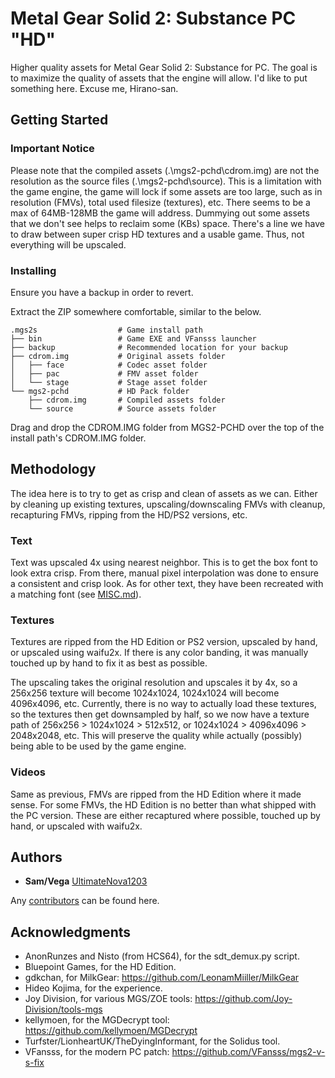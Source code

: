 # Metal Gear Solid 2: Substance PC "HD"

Higher quality assets for Metal Gear Solid 2: Substance for PC. The goal is to maximize the quality of assets that the engine will allow. I'd like to put something here. Excuse me, Hirano-san.

## Getting Started

### Important Notice

Please note that the compiled assets (.\mgs2-pchd\cdrom.img) are not the resolution as the source files (.\mgs2-pchd\source). This is a limitation with the game engine, the game will lock if some assets are too large, such as in resolution (FMVs), total used filesize (textures), etc. There seems to be a max of 64MB-128MB the game will address. Dummying out some assets that we don't see helps to reclaim some (KBs) space. There's a line we have to draw between super crisp HD textures and a usable game. Thus, not everything will be upscaled.

### Installing

Ensure you have a backup in order to revert.

Extract the ZIP somewhere comfortable, similar to the below.
 
    .mgs2s                  # Game install path
    ├── bin                 # Game EXE and VFansss launcher
    ├── backup              # Recommended location for your backup
    ├── cdrom.img           # Original assets folder
    │   ├── face            # Codec asset folder
	│   ├── pac             # FMV asset folder
    │   └── stage           # Stage asset folder
    └── mgs2-pchd           # HD Pack folder
        ├── cdrom.img       # Compiled assets folder
        └── source          # Source assets folder

Drag and drop the CDROM.IMG folder from MGS2-PCHD over the top of the install path's CDROM.IMG folder.

## Methodology

The idea here is to try to get as crisp and clean of assets as we can. Either by cleaning up existing textures, upscaling/downscaling FMVs with cleanup, recapturing FMVs, ripping from the HD/PS2 versions, etc.

### Text

Text was upscaled 4x using nearest neighbor. This is to get the box font to look extra crisp. From there, manual pixel interpolation was done to ensure a consistent and crisp look. As for other text, they have been recreated with a matching font (see [MISC.md](https://github.com/UltimateNova1203/mgs2-pchd/blob/master/MISC.md)).

### Textures

Textures are ripped from the HD Edition or PS2 version, upscaled by hand, or upscaled using waifu2x. If there is any color banding, it was manually touched up by hand to fix it as best as possible.

The upscaling takes the original resolution and upscales it by 4x, so a 256x256 texture will become 1024x1024, 1024x1024 will become 4096x4096, etc. Currently, there is no way to actually load these textures, so the textures then get downsampled by half, so we now have a texture path of 256x256 > 1024x1024 > 512x512, or 1024x1024 > 4096x4096 > 2048x2048, etc. This will preserve the quality while actually (possibly) being able to be used by the game engine.

### Videos

Same as previous, FMVs are ripped from the HD Edition where it made sense. For some FMVs, the HD Edition is no better than what shipped with the PC version. These are either recaptured where possible, touched up by hand, or upscaled with waifu2x.

## Authors

* **Sam/Vega** [UltimateNova1203](https://github.com/UltimateNova1203)

Any [contributors](https://github.com/UltimateNova1203/mgs2-pchd/contributors) can be found here.

## Acknowledgments

* AnonRunzes and Nisto (from HCS64), for the sdt_demux.py script.
* Bluepoint Games, for the HD Edition.
* gdkchan, for MilkGear: https://github.com/LeonamMiiller/MilkGear
* Hideo Kojima, for the experience.
* Joy Division, for various MGS/ZOE tools: https://github.com/Joy-Division/tools-mgs
* kellymoen, for the MGDecrypt tool: https://github.com/kellymoen/MGDecrypt
* Turfster/LionheartUK/TheDyingInformant, for the Solidus tool.
* VFansss, for the modern PC patch: https://github.com/VFansss/mgs2-v-s-fix
